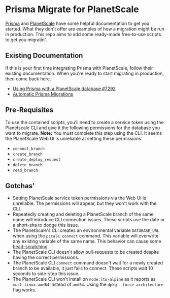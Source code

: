 # Prisma Migrate for PlanetScale

[Prisma](https://www.prisma.io) and [PlanetScale](https://planetscale.com) have some helpful documentation to get you started. What they don't offer are examples of how a migration might be run in production. This repo aims to add some ready-made free-to-use scripts to get you migratin'.

## Existing Documentation

If this is your first time integrating Prisma with PlanetScale, follow their existing documentation. When you're ready to start migrating in production, then come back here.

* [Using Prisma with a PlanetScale database #7292](https://github.com/prisma/prisma/issues/7292)
* [Automatic Prisma Migrations](https://docs.planetscale.com/tutorials/automatic-prisma-migrations)

## Pre-Requisites

To use the contained scripts, you'll need to create a service token using the Planetscale CLI and give it the following permissions for the database you want to migrate. **Note:** You must complete this step using the CLI. It seems the PlanetScale Web UI is unreliable at setting these permissions.

* `connect_branch`
* `create_branch`
* `create_deploy_request`
* `delete_branch`
* `read_branch`

## Gotchas'

* Setting PlanetScale service token permissions via the Web UI is unreliable. The permissions will appear, but they won't work with the CLI.
* Repeatedly creating and deleting a PlanetScale branch of the same name will introduce CLI connection issues. These scripts use the date or a short-sha to dodge this issue.
* The PlanetScale's CLI creates an environmental variable `DATABASE_URL` when using the `pscale connect` command. This variable will overwrite any existing variable of the same name. This behavior can cause some [head-scratching](https://github.com/prisma/prisma/issues/7341).
* The PlanetScale CLI doesn't allow pull-requests to be created despite having the correct permissions.
* The PlanetScale CLI `connect` command doesn't wait for a newly created branch to be available, it just fails to connect. These scripts wait 10 seconds to side-step this issue.
* The PlanetScale CLI won't install on `node:lts-alpine` as it reports as `musl-linux-amd64` instead of `amd64`. Using the `dpkg` `--force-architecture` flag works.
